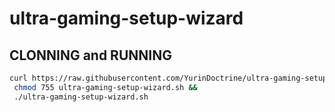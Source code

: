 # ultra-gaming-setup-wizard

## CLONNING and RUNNING

```sh
curl https://raw.githubusercontent.com/YurinDoctrine/ultra-gaming-setup-wizard/main/ultra-gaming-setup-wizard.sh >ultra-gaming-setup-wizard.sh &&
 chmod 755 ultra-gaming-setup-wizard.sh &&
 ./ultra-gaming-setup-wizard.sh
```
